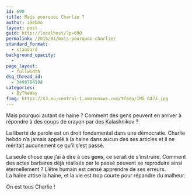 ```yaml
---
id: 690
title: Mais pourquoi Charlie ?
author: iSebmo
layout: post
guid: http://localhost/?p=690
permalink: /2015/01/mais-pourquoi-charlie/
standard_format:
  - standard
background_opacity:
  - 
page_layout:
  - fullwidth
dsq_thread_id:
  - 3400784198
categories:
  - ByTheWay
fimg: https://s3.eu-central-1.amazonaws.com/tfada/IMG_0473.jpg
---
```

Mais pourquoi autant de haine ? Comment des gens peuvent en arriver à répondre à des coups de crayon par des Kalashnikov ?

La liberté de parole est un droit fondamental dans une démocratie. Charlie hebdo n&rsquo;a jamais appelé à la haine dans aucun des ses articles et il ne méritait aucunement ce qu&rsquo;il s&rsquo;est passé.

La seule chose que j&rsquo;ai à dire à ces <del>gens</del>, ce serait de s&rsquo;instruire. Comment des actes barbares déjà réalisés par le passé peuvent se reproduire ainsi éternellement ? L&rsquo;être humain est censé apprendre de ses erreurs.  
La haine attise la haine, et la vie est trop courte pour répandre du malheur.

On est tous Charlie !